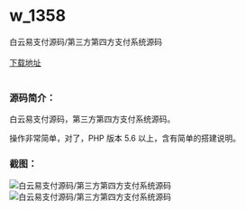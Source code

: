 # w_1358
白云易支付源码/第三方第四方支付系统源码
<br/></br>
[下载地址](https://www.uuid2.com/1358.html "下载地址")
<br/></br>
<h3>源码简介：</h3>
<p>白云易支付源码，第三方第四方支付系统源码。<p>
<p>操作非常简单，对了，PHP 版本 5.6 以上，含有简单的搭建说明。<p>
<h3>截图：</h3>
<img src="https://www.uuid2.com/wp-content/uploads/img/202108/0e4288e659.png" alt="白云易支付源码/第三方第四方支付系统源码"><img src="https://www.uuid2.com/wp-content/uploads/img/202108/033656a879.png" alt="白云易支付源码/第三方第四方支付系统源码">
